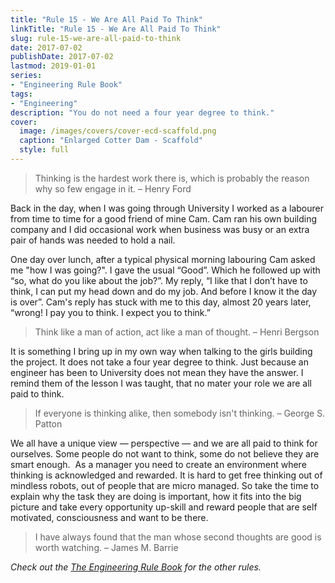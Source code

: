 ```yaml
---
title: "Rule 15 - We Are All Paid To Think"
linkTitle: "Rule 15 - We Are All Paid To Think"
slug: rule-15-we-are-all-paid-to-think
date: 2017-07-02
publishDate: 2017-07-02
lastmod: 2019-01-01
series:
- "Engineering Rule Book"
tags: 
- "Engineering"
description: "You do not need a four year degree to think."
cover:
  image: /images/covers/cover-ecd-scaffold.png
  caption: "Enlarged Cotter Dam - Scaffold"
  style: full
---
```


> Thinking is the hardest work there is, which is probably the reason why so few engage in it. – Henry Ford

Back in the day, when I was going through University I worked as a labourer from time to time for a good friend of mine Cam. Cam ran his own building company and I did occasional work when business was busy or an extra pair of hands was needed to hold a nail.

One day over lunch, after a typical physical morning labouring Cam asked me "how I was going?". I gave the usual “Good”. Which he followed up with “so, what do you like about the job?”. My reply, “I like that I don’t have to think, I can put my head down and do my job. And before I know it the day is over”. Cam's reply has stuck with me to this day, almost 20 years later, “wrong! I pay you to think. I expect you to think.”

> Think like a man of action, act like a man of thought. – Henri Bergson

It is something I bring up in my own way when talking to the girls building the project. It does not take a four year degree to think. Just because an engineer has been to University does not mean they have the answer. I remind them of the lesson I was taught, that no mater your role we are all paid to think.

> If everyone is thinking alike, then somebody isn't thinking. – George S. Patton

We all have a unique view — perspective — and we are all paid to think for ourselves. Some people do not want to think, some do not believe they are smart enough.  As a manager you need to create an environment where thinking is acknowledged and rewarded. It is hard to get free thinking out of mindless robots, out of people that are micro managed. So take the time to explain why the task they are doing is important, how it fits into the big picture and take every opportunity up-skill and reward people that are self motivated, consciousness and want to be there.

> I have always found that the man whose second thoughts are good is worth watching. – James M. Barrie

*Check out the [The Engineering Rule Book](/engineering-rules/) for the other rules.*
